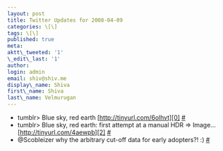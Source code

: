 ```yaml
---
layout: post
title: Twitter Updates for 2008-04-09
categories: \[\]
tags: \[\]
published: true
meta:
aktt\_tweeted: '1'
\_edit\_last: '1'
author:
login: admin
email: shiv@shiv.me
display\_name: Shiva
first\_name: Shiva
last\_name: Velmurugan
---
```


* tumblr\> Blue sky, red earth [http://tinyurl.com/6olhvt][0] [\#][1]
* tumblr\> Blue sky, red earth: first attempt at a manual HDR =\> Image... [http://tinyurl.com/4aewpb][2] [\#][3]
* @Scobleizer why the arbitrary cut-off data for early adopters?! :) [\#][4]


[0]: http://tinyurl.com/6olhvt
[1]: http://twitter.com/shvelmur/statuses/785694759
[2]: http://tinyurl.com/4aewpb
[3]: http://twitter.com/shvelmur/statuses/785707707
[4]: http://twitter.com/shvelmur/statuses/786020353